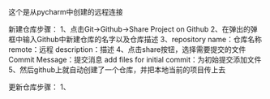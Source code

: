 这个是从pycharm中创建的远程连接


新建仓库步骤：
1、点击Git->Github->Share Project on Github
2、在弹出的弹框中输入Github中新建仓库的名字以及仓库描述
3、repository name：仓库名称
    remote：远程
    description：描述
4、点击share按钮，选择需要提交的文件
    Commit Message：提交消息
    add files for initial commit：为初始提交添加文件
5、然后github上就自动创建了一个仓库，并把本地当前的项目传上去


更新仓库步骤：
1、
